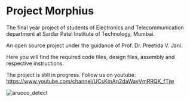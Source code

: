 # Project Morphius
The final year project of students of Electronics and Telecommunication department at Sardar Patel Institute of Technology, Mumbai.

An open source project under the guidance of Prof. Dr. Preetida V. Jani. 

Here you will find the required code files, design files, assembly and respective instructions.

The project is still in progress.
Follow us on youtube: https://www.youtube.com/channel/UCsKmAn2daWavVmRRQK_fTjw


![aruoco_detect](https://user-images.githubusercontent.com/37704746/56277180-8124d300-6121-11e9-96f6-32cac67adeb6.png) 
